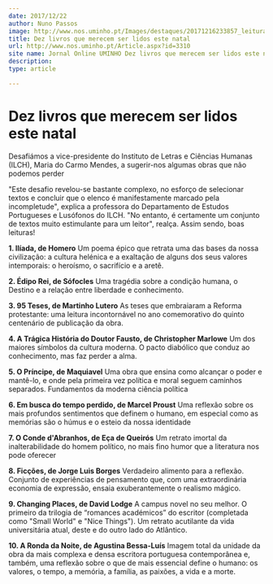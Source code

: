 ```yaml
---
date: 2017/12/22
author: Nuno Passos
image: http://www.nos.uminho.pt/Images/destaques/20171216233857_leituracompartilhada.jpg
title: Dez livros que merecem ser lidos este natal
url: http://www.nos.uminho.pt/Article.aspx?id=3310
site name: Jornal Online UMINHO Dez livros que merecem ser lidos este natal
description: 
type: article

---
```

# Dez livros que merecem ser lidos este natal




Desafiámos a vice-presidente do Instituto de Letras e Ciências Humanas (ILCH), Maria do Carmo Mendes, a sugerir-nos algumas obras que não podemos perder

"Este desafio revelou-se bastante complexo, no esforço de selecionar textos e concluir que o elenco é manifestamente marcado pela incompletude", explica a professora do Departamento de Estudos Portugueses e Lusófonos do ILCH. "No entanto, é certamente um conjunto de textos muito estimulante para um leitor", realça. Assim sendo, boas leituras!

**1. Ilíada, de Homero** 
Um poema épico que retrata uma das bases da nossa civilização: a cultura helénica e a exaltação de alguns dos seus valores intemporais: o heroísmo, o sacrifício e a aretê.

**2. Édipo Rei, de Sófocles** 
Uma tragédia sobre a condição humana, o Destino e a relação entre liberdade e conhecimento.

**3. 95 Teses, de Martinho Lutero** 
As teses que embraiaram a Reforma protestante: uma leitura incontornável no ano comemorativo do quinto centenário de publicação da obra.

**4. A Trágica História do Doutor Fausto, de Christopher Marlowe** 
Um dos maiores símbolos da cultura moderna. O pacto diabólico que conduz ao conhecimento, mas faz perder a alma.

**5. O Príncipe, de Maquiavel** 
Uma obra que ensina como alcançar o poder e mantê-lo, e onde pela primeira vez política e moral seguem caminhos separados. Fundamentos da moderna ciência política

**6. Em busca do tempo perdido, de Marcel Proust** 
Uma reflexão sobre os mais profundos sentimentos que definem o humano, em especial como as memórias são o húmus e o esteio da nossa identidade

**7. O Conde d'Abranhos, de Eça de Queirós** 
Um retrato imortal da inalterabilidade do homem político, no mais fino humor que a literatura nos pode oferecer

**8. Ficções, de Jorge Luis Borges** 
Verdadeiro alimento para a reflexão. Conjunto de experiências de pensamento que, com uma extraordinária economia de expressão, ensaia exuberantemente o realismo mágico.

**9. Changing Places, de David Lodge** 
A campus novel no seu melhor. O primeiro da trilogia de “romances académicos” do escritor (completada como "Small World" e "Nice Things"). Um retrato acutilante da vida universitária atual, deste e do outro lado do Atlântico.

**10. A Ronda da Noite, de Agustina Bessa-Luís** 
Imagem total da unidade da obra da mais complexa e densa escritora portuguesa contemporânea e, também, uma reflexão sobre o que de mais essencial define o humano: os valores, o tempo, a memória, a família, as paixões, a vida e a morte.
